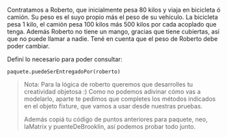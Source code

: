 Contratamos a Roberto, que inicialmente pesa 80 kilos y viaja en bicicleta ó camión. Su peso es el suyo propio más el peso de su vehículo. La bicicleta pesa 1 kilo, el camión pesa 100 kilos más 500 kilos por cada acoplado que tenga. Además Roberto no tiene un mango, gracias que tiene cubiertas, así que no puede llamar a nadie. Tené en cuenta que el peso de Roberto debe poder cambiar.

Definí lo necesario para poder consultar:

```wollok
paquete.puedeSerEntregadoPor(roberto)
```

> Nota: Para la lógica de roberto queremos que desarrolles tu creatividad objetosa :) Como no podemos adivinar cómo vas a modelarlo, aparte te pedimos que completes los métodos indicados en el objeto fixture, que vamos a usar desde nuestras pruebas.
>
> Además copiá tu código de puntos anteriores para paquete, neo, laMatrix y puenteDeBrooklin, así podemos probar todo junto.